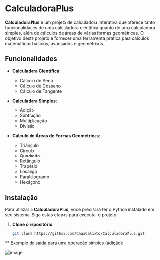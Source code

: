 # CalculadoraPlus

**CalculadoraPlus** é um projeto de calculadora interativa que oferece tanto funcionalidades de uma calculadora científica quanto de uma calculadora simples, além de cálculos de áreas de várias formas geométricas. O objetivo deste projeto é fornecer uma ferramenta prática para cálculos matemáticos básicos, avançados e geométricos.

## Funcionalidades

- **Calculadora Científica**:
  - Cálculo de Seno
  - Cálculo de Cosseno
  - Cálculo de Tangente

- **Calculadora Simples**:
  - Adição
  - Subtração
  - Multiplicação
  - Divisão

- **Cálculo de Áreas de Formas Geométricas**:
  - Triângulo
  - Círculo
  - Quadrado
  - Retângulo
  - Trapézio
  - Losango
  - Paralelogramo
  - Hexágono

## Instalação

Para utilizar o **CalculadoraPlus**, você precisará ter o Python instalado em seu sistema. Siga estas etapas para executar o projeto:

1. **Clone o repositório**:
   ```bash
   git clone https://github.com/CauaCalixto/CalculadoraPlus.git


  ** Exemplo de saída para uma operação simples (adição):
  
  
  ![image](https://github.com/user-attachments/assets/4a5cfa91-78c6-4317-b4d1-4f7addfda80b)

